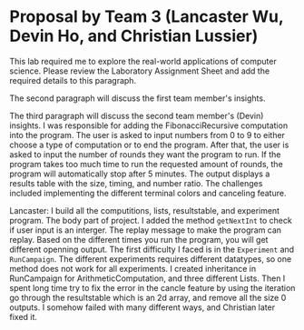 # Proposal by Team 3 (Lancaster Wu, Devin Ho, and Christian Lussier)

This lab required me to explore the real-world applications of computer science.
Please review the Laboratory Assignment Sheet and add the required details to
this paragraph.

The second paragraph will discuss the first team member's insights.

The third paragraph will discuss the second team member's (Devin) insights. I
was responsible for adding the FibonacciRecursive computation into the program.
The user is asked to input numbers from 0 to 9 to either choose a type of
computation or to end the program. After that, the user is asked to input the
number of rounds they want the program to run. If the program takes too much
time to run the requested amount of rounds, the program will automatically stop
after 5 minutes. The output displays a results table with the size, timing, and
number ratio. The challenges included implementing the different terminal
colors and canceling feature.

Lancaster: I build all the computitions, lists, resultstable, and experiment
program. The body part of project. I added the method `getNextInt` to check if
user input is an interger. The replay message to make the program can replay.
Based on the different times you run the program, you will get different
openning output. The first difficulty I faced  is in the `Experiment` and
`RunCampaign`. The different experiments requires different datatypes, so one
method does not work for all experiments. I created inheritance in RunCampaign
for ArithmeticComputation, and three different Lists. Then I spent long time
try to fix the error in the cancle feature by using the iteration go through
the resultstable which is an 2d array, and remove all the size 0 outputs. I
somehow failed with many different ways, and Christian later fixed it. 
